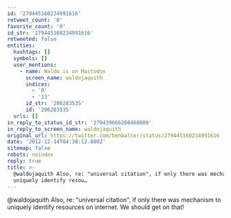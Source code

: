 ```yaml
---
id: '279445160234991616'
retweet_count: '0'
favorite_count: '0'
id_str: '279445160234991616'
retweeted: false
entities:
  hashtags: []
  symbols: []
  user_mentions:
    - name: Waldo is on Mastodon
      screen_name: waldojaquith
      indices:
        - '0'
        - '13'
      id_str: '206283535'
      id: '206283535'
  urls: []
in_reply_to_status_id_str: '279439666208460800'
in_reply_to_screen_name: waldojaquith
original_url: https://twitter.com/benbalter/status/279445160234991616
date: '2012-12-14T04:38:12.000Z'
sitemap: false
robots: noindex
reply: true
title: >-
  @waldojaquith Also, re: "universal citation", if only there was mechanism to
  uniquely identify resou…
---
```


@waldojaquith Also, re: "universal citation", if only there was mechanism to uniquely identify resources on internet. We should get on that!